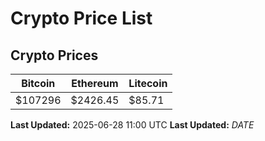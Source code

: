 # Crypto Price List

## Crypto Prices
| Bitcoin | Ethereum | Litecoin |
| ------- | -------- | -------- |
| $107296 | $2426.45 | $85.71 |
**Last Updated:** 2025-06-28 11:00 UTC
**Last Updated:** $DATE$
